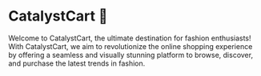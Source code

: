 # CatalystCart 📍

Welcome to CatalystCart, the ultimate destination for fashion enthusiasts! With CatalystCart, we aim to revolutionize the online shopping experience by offering a seamless and visually stunning platform to browse, discover, and purchase the latest trends in fashion.
